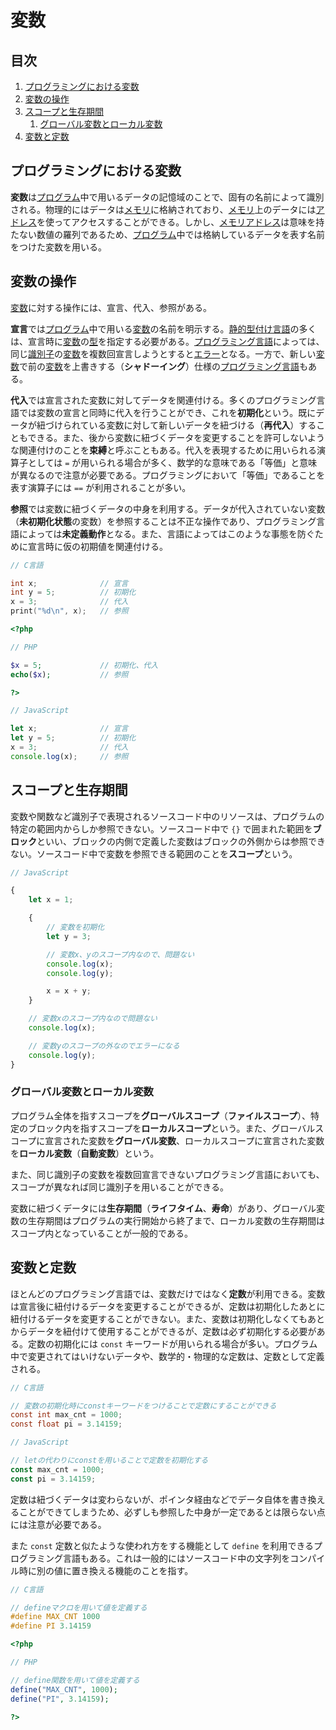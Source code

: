 # 変数


## 目次

1. [プログラミングにおける変数](#プログラミングにおける変数)
1. [変数の操作](#変数の操作)
1. [スコープと生存期間](#スコープと生存期間)
	1. [グローバル変数とローカル変数](#グローバル変数とローカル変数)
1. [変数と定数](#変数と定数)


## プログラミングにおける変数

**変数**は[プログラム](/note/programming/chapters/01_basic_knowledge_of_programming.ja.md#プログラミングの概要)中で用いるデータの記憶域のことで、固有の名前によって識別される。物理的にはデータは[メモリ](/note/programming/chapters/01_basic_knowledge_of_programming.ja.md#記憶装置)に格納されており、[メモリ](/note/programming/chapters/01_basic_knowledge_of_programming.ja.md#記憶装置)上のデータには[アドレス](/note/programming/chapters/01_basic_knowledge_of_programming.ja.md#メモリとアドレス)を使ってアクセスすることができる。しかし、[メモリアドレス](/note/programming/chapters/01_basic_knowledge_of_programming.ja.md#メモリとアドレス)は意味を持たない数値の羅列であるため、[プログラム](/note/programming/chapters/01_basic_knowledge_of_programming.ja.md#プログラミングの概要)中では格納しているデータを表す名前をつけた変数を用いる。


## 変数の操作

[変数](#プログラミングにおける変数)に対する操作には、宣言、代入、参照がある。

**宣言**では[プログラム](/note/programming/chapters/01_basic_knowledge_of_programming.ja.md#プログラミングの概要)中で用いる[変数](#プログラミングにおける変数)の名前を明示する。[静的型付け言語](/note/programming/chapters/01_basic_knowledge_of_programming.ja.md#静的型付け言語)の多くは、宣言時に[変数](#プログラミングにおける変数)の[型](/note/programming/chapters/03_data_type.ja.md#型)を指定する必要がある。[プログラミング言語](/note/programming/chapters/01_basic_knowledge_of_programming.ja.md#プログラミングの概要)によっては、同じ[識別子](/note/programming/chapters/01_basic_knowledge_of_programming.ja.md#識別子)の[変数](#プログラミングにおける変数)を複数回宣言しようとすると[エラー](/note/programming/chapters/01_basic_knowledge_of_programming.ja.md#エラー)となる。一方で、新しい[変数](#プログラミングにおける変数)で前の[変数](#プログラミングにおける変数)を上書きする（**シャドーイング**）仕様の[プログラミング言語](/note/programming/chapters/01_basic_knowledge_of_programming.ja.md#プログラミングの概要)もある。

**代入**では宣言された変数に対してデータを関連付ける。多くのプログラミング言語では変数の宣言と同時に代入を行うことができ、これを**初期化**という。既にデータが紐づけられている変数に対して新しいデータを紐づける（**再代入**）することもできる。また、後から変数に紐づくデータを変更することを許可しないような関連付けのことを**束縛**と呼ぶこともある。代入を表現するために用いられる演算子としては `=` が用いられる場合が多く、数学的な意味である「等価」と意味が異なるので注意が必要である。プログラミングにおいて「等価」であることを表す演算子には `==` が利用されることが多い。

**参照**では変数に紐づくデータの中身を利用する。データが代入されていない変数（**未初期化状態**の変数）を参照することは不正な操作であり、プログラミング言語によっては**未定義動作**となる。また、言語によってはこのような事態を防ぐために宣言時に仮の初期値を関連付ける。


```c
// C言語

int x;              // 宣言
int y = 5;          // 初期化
x = 3;              // 代入
print("%d\n", x);   // 参照
```

```php
<?php

// PHP

$x = 5;             // 初期化、代入
echo($x);           // 参照

?>
```

```javascript
// JavaScript

let x;              // 宣言
let y = 5;          // 初期化
x = 3;              // 代入
console.log(x);     // 参照
```


## スコープと生存期間

変数や関数など識別子で表現されるソースコード中のリソースは、プログラムの特定の範囲内からしか参照できない。ソースコード中で `{}` で囲まれた範囲を**ブロック**といい、ブロックの内側で定義した変数はブロックの外側からは参照できない。ソースコード中で変数を参照できる範囲のことを**スコープ**という。

```javascript
// JavaScript

{
    let x = 1;

    {
        // 変数を初期化
        let y = 3;

        // 変数x、yのスコープ内なので、問題ない
        console.log(x);
        console.log(y);

        x = x + y;
    }

    // 変数xのスコープ内なので問題ない
    console.log(x);

    // 変数yのスコープの外なのでエラーになる
    console.log(y);
}
```

### グローバル変数とローカル変数

プログラム全体を指すスコープを**グローバルスコープ**（**ファイルスコープ**）、特定のブロック内を指すスコープを**ローカルスコープ**という。また、グローバルスコープに宣言された変数を**グローバル変数**、ローカルスコープに宣言された変数を**ローカル変数**（**自動変数**）という。

また、同じ識別子の変数を複数回宣言できないプログラミング言語においても、スコープが異なれば同じ識別子を用いることができる。

変数に紐づくデータには**生存期間**（**ライフタイム**、**寿命**）があり、グローバル変数の生存期間はプログラムの実行開始から終了まで、ローカル変数の生存期間はスコープ内となっていることが一般的である。


## 変数と定数

ほとんどのプログラミング言語では、変数だけではなく**定数**が利用できる。変数は宣言後に紐付けるデータを変更することができるが、定数は初期化したあとに紐付けるデータを変更することができない。また、変数は初期化しなくてもあとからデータを紐付けて使用することができるが、定数は必ず初期化する必要がある。定数の初期化には `const` キーワードが用いられる場合が多い。プログラム中で変更されてはいけないデータや、数学的・物理的な定数は、定数として定義される。

```c
// C言語

// 変数の初期化時にconstキーワードをつけることで定数にすることができる
const int max_cnt = 1000;
const float pi = 3.14159;
```

```javascript
// JavaScript

// letの代わりにconstを用いることで定数を初期化する
const max_cnt = 1000;
const pi = 3.14159;
```

定数は紐づくデータは変わらないが、ポインタ経由などでデータ自体を書き換えることができてしまうため、必ずしも参照した中身が一定であるとは限らない点には注意が必要である。

また `const` 定数と似たような使われ方をする機能として `define` を利用できるプログラミング言語もある。これは一般的にはソースコード中の文字列をコンパイル時に別の値に置き換える機能のことを指す。

```c
// C言語

// defineマクロを用いて値を定義する
#define MAX_CNT 1000
#define PI 3.14159
```

```php
<?php

// PHP

// define関数を用いて値を定義する
define("MAX_CNT", 1000);
define("PI", 3.14159);

?>
```
